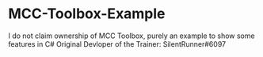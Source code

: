 # MCC-Toolbox-Example
I do not claim ownership of MCC Toolbox, purely an example to show some features in C#
Original Devloper of the Trainer: SilentRunner#6097

